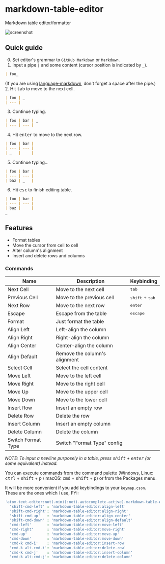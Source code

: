 # markdown-table-editor
Markdown table editor/formatter

![screenshot](https://github.com/susisu/markdown-table-editor/wiki/images/demo.gif)

## Quick guide
0. Set editor's grammar to `GitHub Markdown` or `Markdown`.
1. Input a pipe `|` and some content (cursor position is indicated by `_`).
``` markdown
| foo_
```
(If you are using [language-markdown](https://atom.io/packages/language-markdown), don't forget a space after the pipe.)
2. Hit <kbd>tab</kbd> to move to the next cell.
``` markdown
| foo | _
| --- |
```
3. Continue typing.
``` markdown
| foo | bar | _
| --- | --- |
```
4. Hit <kbd>enter</kbd> to move to the next row.
``` markdown
| foo | bar |
| --- | --- |
| _   |     |
```
5. Continue typing...
``` markdown
| foo | bar |
| --- | --- |
| baz | _   |
```
6. Hit <kbd>esc</kbd> to finish editing table.
``` markdown
| foo | bar |
| --- | --- |
| baz |     |
_
```

## Features
* Format tables
* Move the cursor from cell to cell
* Alter column's alignment
* Insert and delete rows and columns

### Commands
| Name               | Description                   | Keybinding                        |
| ------------------ | ----------------------------- | --------------------------------- |
| Next Cell          | Move to the next cell         | <kbd>tab</kbd>                    |
| Previous Cell      | Move to the previous cell     | <kbd>shift</kbd> + <kbd>tab</kbd> |
| Next Row           | Move to the next row          | <kbd>enter</kbd>                  |
| Escape             | Escape from the table         | <kbd>escape</kbd>                 |
| Format             | Just format the table         |                                   |
| Align Left         | Left-align the column         |                                   |
| Align Right        | Right-align the column        |                                   |
| Align Center       | Center-align the column       |                                   |
| Align Default      | Remove the column's alignment |                                   |
| Select Cell        | Select the cell content       |                                   |
| Move Left          | Move to the left cell         |                                   |
| Move Right         | Move to the right cell        |                                   |
| Move Up            | Move to the upper cell        |                                   |
| Move Down          | Move to the lower cell        |                                   |
| Insert Row         | Insert an empty row           |                                   |
| Delete Row         | Delete the row                |                                   |
| Insert Column      | Insert an empty column        |                                   |
| Delete Column      | Delete the column             |                                   |
| Switch Format Type | Switch "Format Type" config   |                                   |

*NOTE: To input a newline purposely in a table, press <kbd>shift</kbd> + <kbd>enter</kbd> (or some equivalent) instead.*

You can execute commands from the command palette (Windows, Linux: <kbd>ctrl</kbd> + <kbd>shift</kbd> + <kbd>p</kbd> / macOS: <kbd>cmd</kbd> + <kbd>shift</kbd> + <kbd>p</kbd>) or from the Packages menu.

It will be more convenient if you add keybindings to your `keymap.cson`.
These are the ones which I use, FYI:

``` coffee
'atom-text-editor:not(.mini):not(.autocomplete-active).markdown-table-editor-active':
  'shift-cmd-left' : 'markdown-table-editor:align-left'
  'shift-cmd-right': 'markdown-table-editor:align-right'
  'shift-cmd-up'   : 'markdown-table-editor:align-center'
  'shift-cmd-down' : 'markdown-table-editor:align-default'
  'cmd-left'       : 'markdown-table-editor:move-left'
  'cmd-right'      : 'markdown-table-editor:move-right'
  'cmd-up'         : 'markdown-table-editor:move-up'
  'cmd-down'       : 'markdown-table-editor:move-down'
  'cmd-k cmd-i'    : 'markdown-table-editor:insert-row'
  'cmd-k alt-cmd-i': 'markdown-table-editor:delete-row'
  'cmd-k cmd-j'    : 'markdown-table-editor:insert-column'
  'cmd-k alt-cmd-j': 'markdown-table-editor:delete-column'
```
